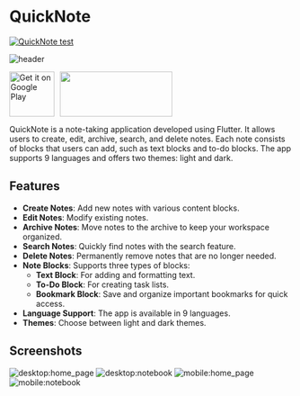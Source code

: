 # QuickNote

[![QuickNote test](https://github.com/makjac/quick_note/actions/workflows/flutter.yml/badge.svg)](https://github.com/makjac/quick_note/actions/workflows/flutter.yml)

![header](https://i.imgur.com/C4vrC2B.png)

<div style="display: flex; align-items: center;">
    <a href='https://play.google.com/store/apps/details?id=com.quicknoteecoala.app&pcampaignid=web_share'>
      <img 
        alt='Get it on Google Play' 
        src='https://play.google.com/intl/en_us/badges/images/generic/en_badge_web_generic.png' style="margin-right: 10px; height: 80px;" />
    </a>
    <a href="https://apps.microsoft.com/detail/9nwf2wf88j3w?mode=direct">
    	<img src="https://get.microsoft.com/images/en-us%20dark.svg" style="margin-right: 10px; width: 200px; height: 80px;"/>
    </a>
</div>

QuickNote is a note-taking application developed using Flutter. It allows users to create, edit, archive, search, and delete notes. Each note consists of blocks that users can add, such as text blocks and to-do blocks. The app supports 9 languages and offers two themes: light and dark.

## Features

- **Create Notes**: Add new notes with various content blocks.
- **Edit Notes**: Modify existing notes.
- **Archive Notes**: Move notes to the archive to keep your workspace organized.
- **Search Notes**: Quickly find notes with the search feature.
- **Delete Notes**: Permanently remove notes that are no longer needed.
- **Note Blocks**: Supports three types of blocks:
  - **Text Block**: For adding and formatting text.
  - **To-Do Block**: For creating task lists.
  - **Bookmark Block**: Save and organize important bookmarks for quick access.
- **Language Support**: The app is available in 9 languages.
- **Themes**: Choose between light and dark themes.

## Screenshots

![desktop:home_page](https://i.imgur.com/yYNgptY.png)
![desktop:notebook](https://i.imgur.com/ZGle1P1.png)
![mobile:home_page](https://i.imgur.com/CPz4ask.png)
![mobile:notebook](https://i.imgur.com/xFQJfZV.png)
